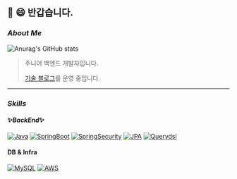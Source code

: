 ##   :wave: :smile: 반갑습니다.

### _About Me_

![Anurag's GitHub stats](https://github-readme-stats.vercel.app/api?username=Woongi9&show_icons=true&theme=radical)

> 주니어 백엔드 개발자입니다.
> 
> [기술 블로그](https://velog.io/@woongi9)를 운영 중입니다.
---


### _*Skills*_

#### ✨_BackEnd_✨

[![Java](https://img.shields.io/badge/Java-05959F?style=flat-square&logo=Java&logoColor=white)](https://github.com/Woongi9/Algorythm_)
[![SpringBoot](https://img.shields.io/badge/SpringBoot-05959F?style=flat-square&logo=SpringBoot&logoColor=white)](https://github.com/Woongi9/MovieReviewCommunity)
[![SpringSecurity](https://img.shields.io/badge/SpringSecurity-05959F?style=flat-square&logo=SpringSecurity&logoColor=white)](https://img.shields.io/badge/SpringBoot-05959F?style=flat-square&logo=SpringBoot&logoColor=white)
[![JPA](https://img.shields.io/badge/JPA-05959F?style=flat-square&logo=JPA&logoColor=white)](https://github.com/Woongi9/MovieReviewCommunity)
[![Querydsl](https://img.shields.io/badge/Querydsl-05959F?style=flat-square&logo=Querydsl&logoColor=white)](https://github.com/Woongi9/MovieReviewCommunity)


#### DB & Infra
[![MySQL](https://img.shields.io/badge/MySQL-9F9590?style=flat-square&logo=MySQL&logoColor=white)](https://github.com/Woongi9/mini-scheduler)
[![AWS](https://img.shields.io/badge/AWS-9F9590?style=flat-square&logo=AWS&logoColor=white)](https://github.com/Woongi9/mini-scheduler)
